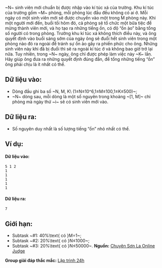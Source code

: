 ~N~ sinh viên mới chuẩn bị được nhập vào kí túc xá của trường. Khu kí túc của trường gồm ~M~ phòng, mỗi phòng lúc đầu đều không có ai ở. Mỗi ngày có một sinh viên mới sẽ được chuyển vào một trong M phòng này. Khi một người mới đến, buổi tối hôm đó, cả phòng sẽ tổ chức một bữa tiệc để mừng thành viên mới, và họ tạo ra những tiếng ồn, có độ “ồn ào” bằng tổng số người có trong phòng. Trưởng khu kí túc xá không thích điều này, và ông quyết định vào buổi sáng sớm của ngày ông sẽ đuổi hết sinh viên trong một phòng nào đó ra ngoài để tránh sự ồn ào gây ra phiền phức cho ông. Những sinh viên này khi đã bị đuổi thì sẽ ra ngoài kí túc ở và không bao giờ trở lại nữa. Tuy nhiên, trong ~N~ ngày, ông chỉ được phép làm việc này ~K~ lần. Hãy giúp ông đưa ra những quyết định đúng đắn, để tổng những tiếng “ồn” ông phải chịu là ít nhất có thể.

## Dữ liệu vào:
- Dòng đầu ghi ba số ~N, M, K\ (1≤N≤10^6,1≤M≤100,1≤K≤500)~;
- ~N~ dòng sau, mỗi dòng là một số nguyên trong khoảng ~[1, M]~ chỉ phòng mà ngày thứ ~i~ sẽ có sinh viên mới vào.

## Dữ liệu ra:
- Số nguyên duy nhất là số lượng tiếng “ồn” nhỏ nhất có thể.

## Ví dụ:
#### Dữ liệu vào:
```
5 1 2
1
1
1
1
1
```

#### Dữ liệu ra:
```
7
```

## Giới hạn:
- Subtask ~\#1: 40\%\text{ có }M=1~;
- Subtask ~\#2: 20\%\text{ có }N≤1000~;
- Subtask ~\#3: 20\%\text{ có }N≤50000~.
**Nguồn:** [Chuyên Sơn La Online Judge](http://csloj.ddns.net/)

**Group giải đáp thắc mắc:** [Lập trình 24h](https://www.facebook.com/groups/1386904321519984)